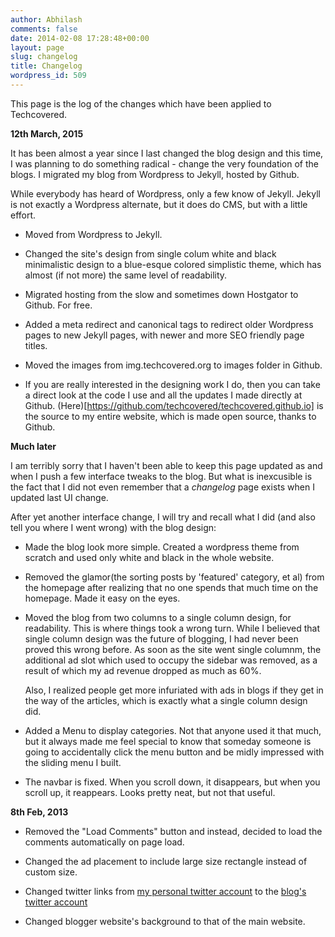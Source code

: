 ```yaml
---
author: Abhilash
comments: false
date: 2014-02-08 17:28:48+00:00
layout: page
slug: changelog
title: Changelog
wordpress_id: 509
---
```


This page is the log of the changes which have been applied to Techcovered.

**12th March, 2015**

It has been almost a year since I last changed the blog design and this time, I was planning to do something radical - change the very foundation of the blogs. I migrated my blog from Wordpress to Jekyll, hosted by Github.

While everybody has heard of Wordpress, only a few know of Jekyll. Jekyll is not exactly a Wordpress alternate, but it does do CMS, but with a little effort. 

* Moved from Wordpress to Jekyll.

* Changed the site's design from single colum white and black minimalistic design to a blue-esque colored simplistic theme, which has almost (if not more) the same level of readability.

* Migrated hosting from the slow and sometimes down Hostgator to Github. For free.

* Added a meta redirect and canonical tags to redirect older Wordpress pages to new Jekyll pages, with newer and more SEO friendly page titles.

* Moved the images from img.techcovered.org to images folder in Github.

* If you are really interested in the designing work I do, then you can take a direct look at the code I use and all the updates I made directly at Github. (Here)[https://github.com/techcovered/techcovered.github.io] is the source to my entire website, which is made open source, thanks to Github.


**Much later**

I am terribly sorry that I haven't been able to keep this page updated as and when I push a few interface tweaks to the blog. But what is inexcusible is the fact that I did not even remember that a *changelog* page exists when I updated last UI change.

After yet another interface change, I will try and recall what I did (and also tell you where I went wrong) with the blog design:

* Made the blog look more simple. Created a wordpress theme from scratch and used only white and black in the whole website.
 
* Removed the glamor(the sorting posts by 'featured' category, et al) from the homepage after realizing that no one spends that much time on the homepage. Made it easy on the eyes.

* Moved the blog from two columns to a single column design, for readability. This is where things took a wrong turn. While I believed that single column design was the future of blogging, I had never been proved this wrong before. As soon as the site went single columnm, the additional ad slot which used to occupy the sidebar was removed, as a result of which my ad revenue dropped as much as 60%.

	Also, I realized people get more infuriated with ads in blogs if they get in the way of the articles, which is exactly what a single column design did.

* Added a Menu to display categories. Not that anyone used it that much, but it always made me feel special to know that someday someone is going to accidentally click the menu button and be midly impressed with the sliding menu I built.

* The navbar is fixed. When you scroll down, it disappears, but when you scroll up, it reappears. Looks pretty neat, but not that useful.

**8th Feb, 2013**



	
  * Removed the "Load Comments" button and instead, decided to load the comments automatically on page load.

	
  * Changed the ad placement to include large size rectangle instead of custom size.

	
  * Changed twitter links from [my personal twitter account](http://www.twitter.com/thatabhi) to the [blog's twitter account](http://www.twitter.com/techcoveredblog)

	
  * Changed blogger website's background to that of the main website.



